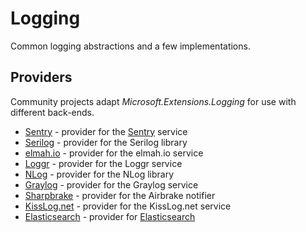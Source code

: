 Logging
=======

Common logging abstractions and a few implementations.

## Providers

Community projects adapt _Microsoft.Extensions.Logging_ for use with different back-ends.

 * [Sentry](https://github.com/getsentry/sentry-dotnet) - provider for the [Sentry](https://github.com/getsentry/sentry) service
 * [Serilog](https://github.com/serilog/serilog-framework-logging) - provider for the Serilog library
 * [elmah.io](https://github.com/elmahio/Elmah.Io.Extensions.Logging) - provider for the elmah.io service
 * [Loggr](https://github.com/imobile3/Loggr.Extensions.Logging) - provider for the Loggr service
 * [NLog](https://github.com/NLog/NLog.Extensions.Logging) - provider for the NLog library
 * [Graylog](https://github.com/mattwcole/gelf-extensions-logging) - provider for the Graylog service
 * [Sharpbrake](https://github.com/airbrake/sharpbrake#microsoftextensionslogging-integration) - provider for the Airbrake notifier
 * [KissLog.net](https://github.com/catalingavan/KissLog-net) - provider for the KissLog.net service
 * [Elasticsearch](https://github.com/amccool/AM.Extensions.Logging.ElasticSearch) - provider for [Elasticsearch](https://www.elastic.co/products/elasticsearch)
